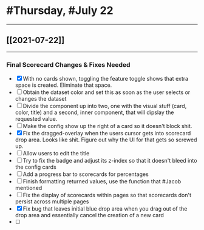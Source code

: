 # #Thursday, #July 22
---

## [[2021-07-22]]

---

### Final Scorecard Changes & Fixes Needed

- [x] With no cards shown, toggling the feature toggle shows that extra space is created. Eliminate that space.
- [ ] Obtain the dataset color and set this as soon as the user selects or changes the dataset
- [ ] Divide the component up into two, one with the visual stuff (card, color, title) and a second, inner component, that will dipslay the requested value.
- [ ] Make the config show up the right of a card so it doesn't block shit.
- [x] Fix the dragged-overlay when the users cursor gets into scorecard drop area. Looks like shit. Figure out why the UI for that gets so screwed up.
- [ ] Allow users to edit the title
- [ ] Try to fix the badge and adjust its z-index so that it doesn't bleed into the config cards
- [ ] Add a progress bar to scorecards for percentages
- [ ] Finish formatting returned values, use the function that #Jacob mentioned
- [ ] Fix the display of scorecards within pages so that scorecards don't persist across multiple pages
- [x]  Fix bug that leaves initial blue drop area when you drag out of the drop area and essentially cancel the creation of a new card
- [ ]  















